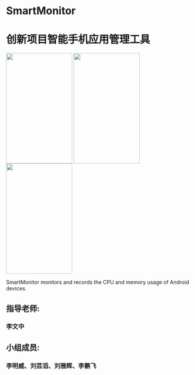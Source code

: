# SmartMonitor
# 创新项目智能手机应用管理工具

<img align="center" src="http://okuo92sn2.bkt.clouddn.com/test0.png" width="180px" height="300px" />
<img align="center" src="http://okuo92sn2.bkt.clouddn.com/test2.png" width="180px" height="300px" />
<img align="center" src="http://okuo92sn2.bkt.clouddn.com/test1.png" width="180px" height="300px" />

SmartMonitor monitors and records the CPU and memory usage of Android devices.

## 指导老师:
### 李文中
## 小组成员:
### 李明威、刘芸滔、刘雅辉、李鹏飞
